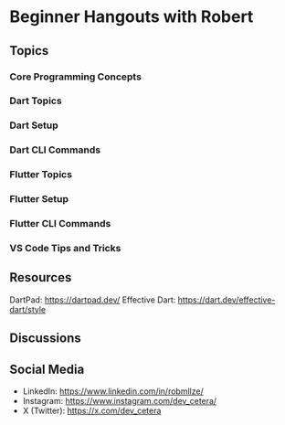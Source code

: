 # Beginner Hangouts with Robert

## Topics

### Core Programming Concepts

### Dart Topics

### Dart Setup

### Dart CLI Commands

### Flutter Topics

### Flutter Setup

### Flutter CLI Commands

### VS Code Tips and Tricks

## Resources

DartPad: https://dartpad.dev/
Effective Dart: https://dart.dev/effective-dart/style

## Discussions

## Social Media

- LinkedIn: https://www.linkedin.com/in/robmllze/
- Instagram: https://www.instagram.com/dev_cetera/
- X (Twitter): https://x.com/dev_cetera
